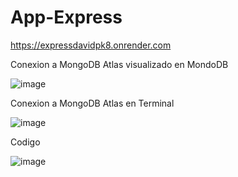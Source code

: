 # App-Express
https://expressdavidpk8.onrender.com

Conexion a MongoDB Atlas visualizado en MondoDB

![image](https://github.com/DavidPK8/App-Express/assets/127541791/ff7c9314-c797-40d8-8178-3d878fbf8e2f)


Conexion a MongoDB Atlas en Terminal

![image](https://github.com/DavidPK8/App-Express/assets/127541791/385f5cba-8237-432e-84b8-7d1ec1cb6c95)

Codigo

![image](https://github.com/DavidPK8/App-Express/assets/127541791/bb1913c7-fdd8-404e-976a-48affc024d22)
